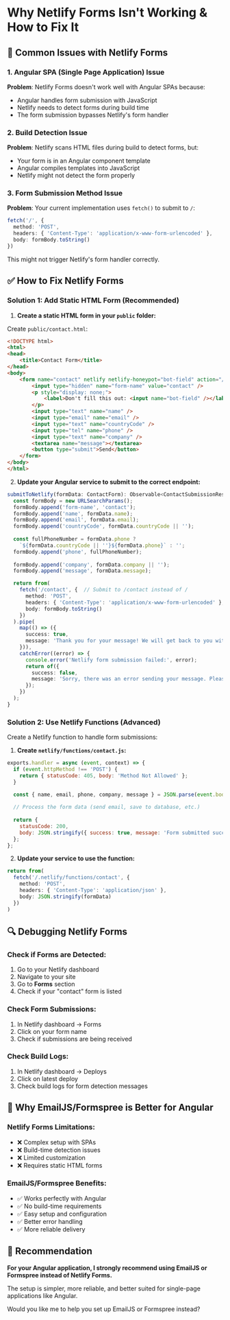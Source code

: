 # Why Netlify Forms Isn't Working & How to Fix It

## 🚨 Common Issues with Netlify Forms

### 1. **Angular SPA (Single Page Application) Issue**
**Problem**: Netlify Forms doesn't work well with Angular SPAs because:
- Angular handles form submission with JavaScript
- Netlify needs to detect forms during build time
- The form submission bypasses Netlify's form handler

### 2. **Build Detection Issue**
**Problem**: Netlify scans HTML files during build to detect forms, but:
- Your form is in an Angular component template
- Angular compiles templates into JavaScript
- Netlify might not detect the form properly

### 3. **Form Submission Method Issue**
**Problem**: Your current implementation uses `fetch()` to submit to `/`:
```typescript
fetch('/', {
  method: 'POST',
  headers: { 'Content-Type': 'application/x-www-form-urlencoded' },
  body: formBody.toString()
})
```
This might not trigger Netlify's form handler correctly.

## ✅ How to Fix Netlify Forms

### Solution 1: Add Static HTML Form (Recommended)

1. **Create a static HTML form in your `public` folder:**

Create `public/contact.html`:
```html
<!DOCTYPE html>
<html>
<head>
    <title>Contact Form</title>
</head>
<body>
    <form name="contact" netlify netlify-honeypot="bot-field" action="/thank-you" method="POST">
        <input type="hidden" name="form-name" value="contact" />
        <p style="display: none;">
            <label>Don't fill this out: <input name="bot-field" /></label>
        </p>
        <input type="text" name="name" />
        <input type="email" name="email" />
        <input type="text" name="countryCode" />
        <input type="tel" name="phone" />
        <input type="text" name="company" />
        <textarea name="message"></textarea>
        <button type="submit">Send</button>
    </form>
</body>
</html>
```

2. **Update your Angular service to submit to the correct endpoint:**

```typescript
submitToNetlify(formData: ContactForm): Observable<ContactSubmissionResponse> {
  const formBody = new URLSearchParams();
  formBody.append('form-name', 'contact');
  formBody.append('name', formData.name);
  formBody.append('email', formData.email);
  formBody.append('countryCode', formData.countryCode || '');
  
  const fullPhoneNumber = formData.phone ? 
    `${formData.countryCode || ''}${formData.phone}` : '';
  formBody.append('phone', fullPhoneNumber);
  
  formBody.append('company', formData.company || '');
  formBody.append('message', formData.message);

  return from(
    fetch('/contact', {  // Submit to /contact instead of /
      method: 'POST',
      headers: { 'Content-Type': 'application/x-www-form-urlencoded' },
      body: formBody.toString()
    })
  ).pipe(
    map(() => ({
      success: true,
      message: 'Thank you for your message! We will get back to you within 24 hours.'
    })),
    catchError((error) => {
      console.error('Netlify form submission failed:', error);
      return of({
        success: false,
        message: 'Sorry, there was an error sending your message. Please try again.'
      });
    })
  );
}
```

### Solution 2: Use Netlify Functions (Advanced)

Create a Netlify function to handle form submissions:

1. **Create `netlify/functions/contact.js`:**
```javascript
exports.handler = async (event, context) => {
  if (event.httpMethod !== 'POST') {
    return { statusCode: 405, body: 'Method Not Allowed' };
  }

  const { name, email, phone, company, message } = JSON.parse(event.body);
  
  // Process the form data (send email, save to database, etc.)
  
  return {
    statusCode: 200,
    body: JSON.stringify({ success: true, message: 'Form submitted successfully' })
  };
};
```

2. **Update your service to use the function:**
```typescript
return from(
  fetch('/.netlify/functions/contact', {
    method: 'POST',
    headers: { 'Content-Type': 'application/json' },
    body: JSON.stringify(formData)
  })
)
```

## 🔍 Debugging Netlify Forms

### Check if Forms are Detected:
1. Go to your Netlify dashboard
2. Navigate to your site
3. Go to **Forms** section
4. Check if your "contact" form is listed

### Check Form Submissions:
1. In Netlify dashboard → Forms
2. Click on your form name
3. Check if submissions are being received

### Check Build Logs:
1. In Netlify dashboard → Deploys
2. Click on latest deploy
3. Check build logs for form detection messages

## 🎯 Why EmailJS/Formspree is Better for Angular

### Netlify Forms Limitations:
- ❌ Complex setup with SPAs
- ❌ Build-time detection issues
- ❌ Limited customization
- ❌ Requires static HTML forms

### EmailJS/Formspree Benefits:
- ✅ Works perfectly with Angular
- ✅ No build-time requirements
- ✅ Easy setup and configuration
- ✅ Better error handling
- ✅ More reliable delivery

## 🚀 Recommendation

**For your Angular application, I strongly recommend using EmailJS or Formspree instead of Netlify Forms.**

The setup is simpler, more reliable, and better suited for single-page applications like Angular.

Would you like me to help you set up EmailJS or Formspree instead?